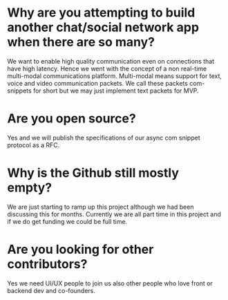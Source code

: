 # Why are you attempting to build another chat/social network app when there are so many?

We want to enable high quality communication even on connections that have high latency. 
Hence we went with the concept of a non real-time multi-modal communications platform.
Multi-modal means support for text, voice and video communication packets.
We call these packets com-snippets for short but we may just implement text packets for MVP.

# Are you open source?

Yes and we will publish the specifications of our async com snippet protocol as a RFC.

# Why is the Github still mostly empty?

We are just starting to ramp up this project although we had been discussing this for months.
Currently we are all part time in this project and if we do get funding we could be full time.

# Are you looking for other contributors?

Yes we need UI/UX people to join us also other people who love front or backend dev and co-founders.





